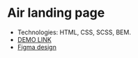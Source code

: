 # Air landing page
* Technologies: HTML, CSS, SCSS, BEM.
* [DEMO LINK](https://OliinykKostya.github.io/layout_dia/)
* [Figma design](https://www.figma.com/file/vhfzZ7SqWGkMGd5iCDdBCy/Dia-New?node-id=0%3A1)
